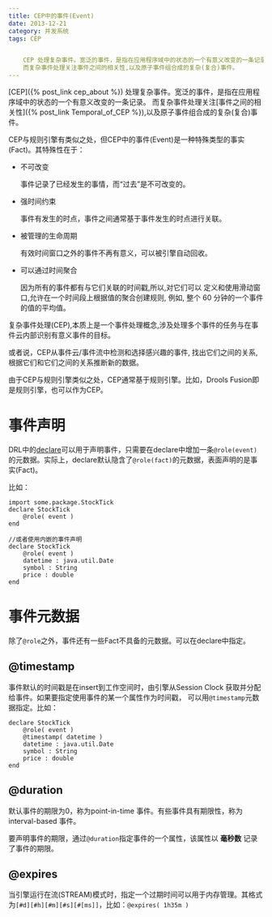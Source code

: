 ```yaml
---
title: CEP中的事件(Event)
date: 2013-12-21
category: 并发系统
tags: CEP


    CEP 处理复杂事件。宽泛的事件，是指在应用程序域中的状态的一个有意义改变的一条记录。
    而复杂事件处理关注事件之间的相关性,以及原子事件组合成的复杂(复合)事件。
---
```


[CEP]({% post_link cep_about %}) 处理复杂事件。宽泛的事件，是指在应用程序域中的状态的一个有意义改变的一条记录。
而复杂事件处理关注[事件之间的相关性]({% post_link Temporal_of_CEP %}),以及原子事件组合成的复杂(复合)事件。

CEP与规则引擎有类似之处，但CEP中的事件(Event)是一种特殊类型的事实(Fact)。其特殊性在于：

- 不可改变

  事件记录了已经发生的事情，而“过去”是不可改变的。

- 强时间约束

  事件有发生的时点，事件之间通常基于事件发生的时点进行关联。

- 被管理的生命周期

  有效时间窗口之外的事件不再有意义，可以被引擎自动回收。

- 可以通过时间聚合

  因为所有的事件都有与它们关联的时间戳,所以,对它们可以 定义和使用滑动窗口,允许在一个时间段上根据值的聚合创建规则,
  例如, 整个 60 分钟的一个事件的值的平均值。


复杂事件处理(CEP),本质上是一个事件处理概念,涉及处理多个事件的任务与在事件云内部识别有意义事件的目标。

或者说，CEP从事件云/事件流中检测和选择感兴趣的事件, 找出它们之间的关系,根据它们和它们之间的关系推断新的数据。

由于CEP与规则引擎类似之处，CEP通常基于规则引擎。比如，Drools Fusion即是规则引擎，也可以作为CEP。

# 事件声明

DRL中的[declare]({filename}../develop/rule_language.md)可以用于声明事件，只需要在declare中增加一条`@role(event)`
的元数据。实际上，declare默认隐含了`@role(fact)`的元数据，表面声明的是事实(Fact)。

比如：

```
import some.package.StockTick
declare StockTick
    @role( event )
end

//或者使用内嵌的事件声明
declare StockTick
    @role( event )
    datetime : java.util.Date
    symbol : String
    price : double
end
```

# 事件元数据

除了`@role`之外，事件还有一些Fact不具备的元数据。可以在declare中指定。

## @timestamp

  事件默认的时间戳是在insert到工作空间时，由引擎从Session Clock 获取并分配给事件。如果要指定使用事件的某一个属性作为时间戳，
  可以用`@timestamp`元数据指定。比如：


  ```
  declare StockTick
      @role( event )
      @timestamp( datetime )
      datetime : java.util.Date
      symbol : String
      price : double
  end
  ```

## @duration

  默认事件的期限为0，称为point-in-time 事件。有些事件具有期限性，称为interval-based 事件。

  要声明事件的期限，通过`@duration`指定事件的一个属性，该属性以 **毫秒数** 记录了事件的期限。

## @expires

  当引擎运行在流(STREAM)模式时，指定一个过期时间可以用于内存管理。其格式为`[#d][#h][#m][#s][#[ms]]`，比如：`@expires( 1h35m )`
